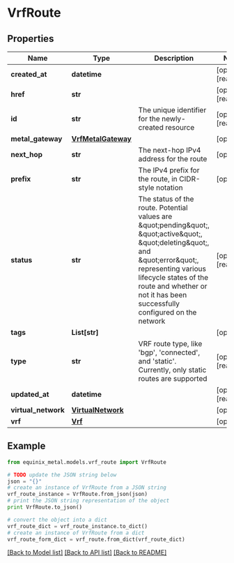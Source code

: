 # VrfRoute


## Properties
Name | Type | Description | Notes
------------ | ------------- | ------------- | -------------
**created_at** | **datetime** |  | [optional] [readonly] 
**href** | **str** |  | [optional] [readonly] 
**id** | **str** | The unique identifier for the newly-created resource | [optional] [readonly] 
**metal_gateway** | [**VrfMetalGateway**](VrfMetalGateway.md) |  | [optional] 
**next_hop** | **str** | The next-hop IPv4 address for the route | [optional] 
**prefix** | **str** | The IPv4 prefix for the route, in CIDR-style notation | [optional] 
**status** | **str** | The status of the route. Potential values are \&quot;pending\&quot;, \&quot;active\&quot;, \&quot;deleting\&quot;, and \&quot;error\&quot;, representing various lifecycle states of the route and whether or not it has been successfully configured on the network | [optional] [readonly] 
**tags** | **List[str]** |  | [optional] 
**type** | **str** | VRF route type, like &#39;bgp&#39;, &#39;connected&#39;, and &#39;static&#39;. Currently, only static routes are supported | [optional] [readonly] 
**updated_at** | **datetime** |  | [optional] [readonly] 
**virtual_network** | [**VirtualNetwork**](VirtualNetwork.md) |  | [optional] 
**vrf** | [**Vrf**](Vrf.md) |  | [optional] 

## Example

```python
from equinix_metal.models.vrf_route import VrfRoute

# TODO update the JSON string below
json = "{}"
# create an instance of VrfRoute from a JSON string
vrf_route_instance = VrfRoute.from_json(json)
# print the JSON string representation of the object
print VrfRoute.to_json()

# convert the object into a dict
vrf_route_dict = vrf_route_instance.to_dict()
# create an instance of VrfRoute from a dict
vrf_route_form_dict = vrf_route.from_dict(vrf_route_dict)
```
[[Back to Model list]](../README.md#documentation-for-models) [[Back to API list]](../README.md#documentation-for-api-endpoints) [[Back to README]](../README.md)


